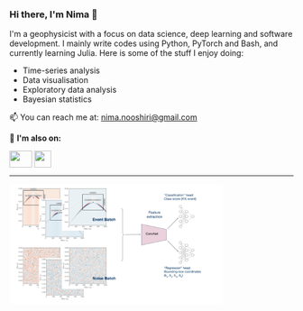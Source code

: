 ### Hi there, I'm Nima 👋

I'm a geophysicist with a focus on data science, deep learning and software development. I mainly write codes using Python, PyTorch and Bash, and currently learning Julia. Here is some of the stuff I enjoy doing:
- Time-series analysis
- Data visualisation
- Exploratory data analysis
- Bayesian statistics

📫 You can reach me at: nima.nooshiri@gmail.com

🔗 **I'm also on:**
<p align="left">
  <a href="https://twitter.com/nimanzik" target="_blank"><img align="center" src="https://raw.githubusercontent.com/rahuldkjain/github-profile-readme-generator/master/src/images/icons/Social/twitter.svg" height="30" width="40" /></a>
  <a href=" www.linkedin.com/in/nima-nooshiri" target="_blank"><img align="center" src="https://raw.githubusercontent.com/rahuldkjain/github-profile-readme-generator/master/src/images/icons/Social/linked-in-alt.svg" height="30" width="30" /></a>
</p>

---

<p>
  <a href="https://github.com/nimanzik/Eadet-ConvNet.git" target="_blank"><img src="./model_2.png" width="75%" align="center"></a>
</p>

<!--
**nimanzik/nimanzik** is a ✨ _special_ ✨ repository because its `README.md` (this file) appears on your GitHub profile.

Here are some ideas to get you started:

- 🔭 I’m currently working on ...
- 🌱 I’m currently learning ...
- 👯 I’m looking to collaborate on ...
- 🤔 I’m looking for help with ...
- 💬 Ask me about ...
- 📫 How to reach me: ...
- 😄 Pronouns: ...
- ⚡ Fun fact: ...
-->
